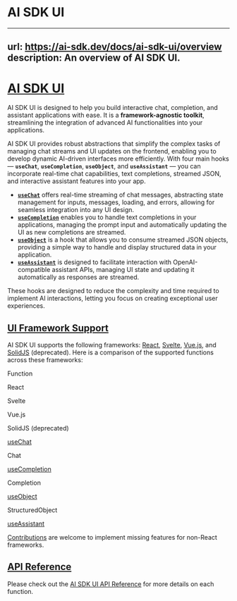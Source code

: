 # AI SDK UI


---
url: https://ai-sdk.dev/docs/ai-sdk-ui/overview
description: An overview of AI SDK UI.
---


# [AI SDK UI](#ai-sdk-ui)


AI SDK UI is designed to help you build interactive chat, completion, and assistant applications with ease. It is a **framework-agnostic toolkit**, streamlining the integration of advanced AI functionalities into your applications.

AI SDK UI provides robust abstractions that simplify the complex tasks of managing chat streams and UI updates on the frontend, enabling you to develop dynamic AI-driven interfaces more efficiently. With four main hooks — **`useChat`**, **`useCompletion`**, **`useObject`**, and **`useAssistant`** — you can incorporate real-time chat capabilities, text completions, streamed JSON, and interactive assistant features into your app.

-   **[`useChat`](/docs/ai-sdk-ui/chatbot)** offers real-time streaming of chat messages, abstracting state management for inputs, messages, loading, and errors, allowing for seamless integration into any UI design.
-   **[`useCompletion`](/docs/ai-sdk-ui/completion)** enables you to handle text completions in your applications, managing the prompt input and automatically updating the UI as new completions are streamed.
-   **[`useObject`](/docs/ai-sdk-ui/object-generation)** is a hook that allows you to consume streamed JSON objects, providing a simple way to handle and display structured data in your application.
-   **[`useAssistant`](/docs/ai-sdk-ui/openai-assistants)** is designed to facilitate interaction with OpenAI-compatible assistant APIs, managing UI state and updating it automatically as responses are streamed.

These hooks are designed to reduce the complexity and time required to implement AI interactions, letting you focus on creating exceptional user experiences.


## [UI Framework Support](#ui-framework-support)


AI SDK UI supports the following frameworks: [React](https://react.dev/), [Svelte](https://svelte.dev/), [Vue.js](https://vuejs.org/), and [SolidJS](https://www.solidjs.com/) (deprecated). Here is a comparison of the supported functions across these frameworks:

Function

React

Svelte

Vue.js

SolidJS (deprecated)

[useChat](/docs/reference/ai-sdk-ui/use-chat)

Chat

[useCompletion](/docs/reference/ai-sdk-ui/use-completion)

Completion

[useObject](/docs/reference/ai-sdk-ui/use-object)

StructuredObject

[useAssistant](/docs/reference/ai-sdk-ui/use-assistant)

[Contributions](https://github.com/vercel/ai/blob/main/CONTRIBUTING.md) are welcome to implement missing features for non-React frameworks.


## [API Reference](#api-reference)


Please check out the [AI SDK UI API Reference](/docs/reference/ai-sdk-ui) for more details on each function.
